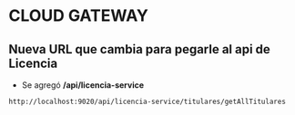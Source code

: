 # CLOUD GATEWAY

## Nueva URL que cambia para pegarle al api de Licencia
- Se agregó **/api/licencia-service**
```http request
http://localhost:9020/api/licencia-service/titulares/getAllTitulares
```